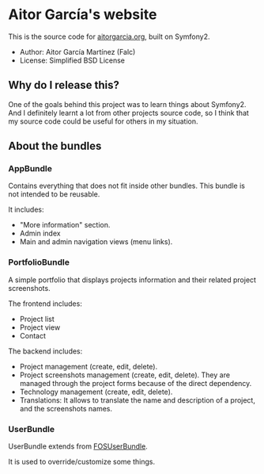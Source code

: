 Aitor García's website
======================

This is the source code for [aitorgarcia.org](http://aitorgarcia.org), built on Symfony2.

* Author: Aitor García Martínez (Falc)
* License: Simplified BSD License

Why do I release this?
----------------------

One of the goals behind this project was to learn things about Symfony2. And I definitely learnt a lot from other projects source code, so I think that my source code could be useful for others in my situation.

About the bundles
-----------------

### AppBundle

Contains everything that does not fit inside other bundles. This bundle is not intended to be reusable.

It includes:

* "More information" section.
* Admin index
* Main and admin navigation views (menu links).

### PortfolioBundle

A simple portfolio that displays projects information and their related project screenshots.

The frontend includes:

* Project list
* Project view
* Contact

The backend includes:

* Project management (create, edit, delete).
* Project screenshots management (create, edit, delete). They are managed through the project forms because of the direct dependency.
* Technology management (create, edit, delete).
* Translations: It allows to translate the name and description of a project, and the screenshots names.

### UserBundle

UserBundle extends from [FOSUserBundle](https://github.com/FriendsOfSymfony/FOSUserBundle).

It is used to override/customize some things.
